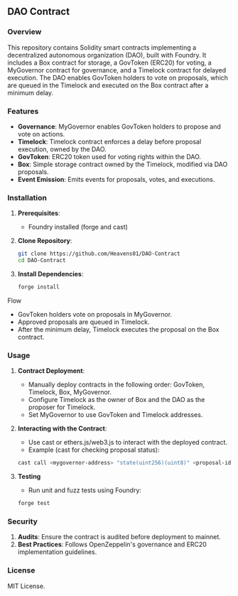 ## DAO Contract

### Overview
This repository contains Solidity smart contracts implementing a decentralized autonomous organization (DAO), built with Foundry. It includes a Box contract for storage, a GovToken (ERC20) for voting, a MyGovernor contract for governance, and a Timelock contract for delayed execution. The DAO enables GovToken holders to vote on proposals, which are queued in the Timelock and executed on the Box contract after a minimum delay.

### Features
* **Governance**: MyGovernor enables GovToken holders to propose and vote on actions.
* **Timelock**: Timelock contract enforces a delay before proposal execution, owned by the DAO.
* **GovToken**: ERC20 token used for voting rights within the DAO.
* **Box**: Simple storage contract owned by the Timelock, modified via DAO proposals.
* **Event Emission**: Emits events for proposals, votes, and executions.

### Installation
1. **Prerequisites**:
   * Foundry installed (forge and cast)

2. **Clone Repository**:
    ```bash
    git clone https://github.com/Heavens01/DAO-Contract
    cd DAO-Contract
    ```

3. **Install Dependencies**:
    ```bash
    forge install
    ```


Flow
* GovToken holders vote on proposals in MyGovernor.
* Approved proposals are queued in Timelock.
* After the minimum delay, Timelock executes the proposal on the Box contract.

### Usage

1. **Contract Deployment**:
    * Manually deploy contracts in the following order: GovToken, Timelock, Box, MyGovernor.
    * Configure Timelock as the owner of Box and the DAO as the proposer for Timelock.
    * Set MyGovernor to use GovToken and Timelock addresses.

2. **Interacting with the Contract**:
    * Use cast or ethers.js/web3.js to interact with the deployed contract.
    * Example (cast for checking proposal status):
    ```bash
    cast call <mygovernor-address> "state(uint256)(uint8)" <proposal-id>
    ```

3. **Testing**
    * Run unit and fuzz tests using Foundry:
    ```bash
    forge test
    ```


### Security

1. **Audits**: Ensure the contract is audited before deployment to mainnet.
2. **Best Practices**: Follows OpenZeppelin's governance and ERC20 implementation guidelines.

### License

MIT License.